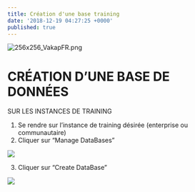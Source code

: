 ```yaml
---
title: Création d'une base training
date: '2018-12-19 04:27:25 +0000'
published: true
---
```

![256x256_VakapFR.png]({{site.baseurl}}/docs/guide/256x256_VakapFR.png)
#  CRÉATION D’UNE BASE DE DONNÉES   
SUR LES INSTANCES DE TRAINING

1. Se rendre sur l’instance de training désirée (enterprise ou communautaire)
2. Cliquer sur “Manage DataBases”

![](https://lh5.googleusercontent.com/lvzKubapN9hP8rqUA-4jFYaaolZqOakXoo3BNX11hflhO0D3HbZ_Zuuz837YG6QTwVVvHXk64oGIGwTXx_EFp82vuHtRz2SUGp9lTGQ9dEjVnMA_ekYq2yxcto_uf8KkZw6w_Wxp)

3. Cliquer sur “Create DataBase”

![](https://lh6.googleusercontent.com/SqqVmvtgY8CE5HTl9PXFddZYhmr3lZRKDm_VkNnJlDFt0q_WwbXFAFg8863Wi-DGJB1WObndbtuf8eT1GioE0x16dz0vnNHovcx_vpeMxuoWjz0-a5LU2pRZdR1cl0vxz--H3dQ7)
